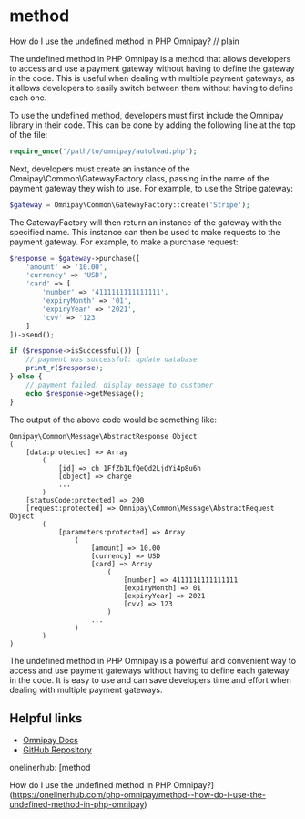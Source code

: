 # method

How do I use the undefined method in PHP Omnipay?
// plain

The undefined method in PHP Omnipay is a method that allows developers to access and use a payment gateway without having to define the gateway in the code. This is useful when dealing with multiple payment gateways, as it allows developers to easily switch between them without having to define each one.

To use the undefined method, developers must first include the Omnipay library in their code. This can be done by adding the following line at the top of the file:

```php
require_once('/path/to/omnipay/autoload.php');
```

Next, developers must create an instance of the Omnipay\Common\GatewayFactory class, passing in the name of the payment gateway they wish to use. For example, to use the Stripe gateway:

```php
$gateway = Omnipay\Common\GatewayFactory::create('Stripe');
```

The GatewayFactory will then return an instance of the gateway with the specified name. This instance can then be used to make requests to the payment gateway. For example, to make a purchase request:

```php
$response = $gateway->purchase([
    'amount' => '10.00',
    'currency' => 'USD',
    'card' => [
        'number' => '4111111111111111',
        'expiryMonth' => '01',
        'expiryYear' => '2021',
        'cvv' => '123'
    ]
])->send();

if ($response->isSuccessful()) {
    // payment was successful: update database
    print_r($response);
} else {
    // payment failed: display message to customer
    echo $response->getMessage();
}
```

The output of the above code would be something like:

```
Omnipay\Common\Message\AbstractResponse Object
(
    [data:protected] => Array
        (
            [id] => ch_1FfZb1LfQeQd2LjdYi4p8u6h
            [object] => charge
            ...
        )
    [statusCode:protected] => 200
    [request:protected] => Omnipay\Common\Message\AbstractRequest Object
        (
            [parameters:protected] => Array
                (
                    [amount] => 10.00
                    [currency] => USD
                    [card] => Array
                        (
                            [number] => 4111111111111111
                            [expiryMonth] => 01
                            [expiryYear] => 2021
                            [cvv] => 123
                        )
                    ...
                )
        )
)
```

The undefined method in PHP Omnipay is a powerful and convenient way to access and use payment gateways without having to define each gateway in the code. It is easy to use and can save developers time and effort when dealing with multiple payment gateways.

## Helpful links

- [Omnipay Docs](https://omnipay.thephpleague.com/)
- [GitHub Repository](https://github.com/thephpleague/omnipay)

onelinerhub: [method

How do I use the undefined method in PHP Omnipay?](https://onelinerhub.com/php-omnipay/method--how-do-i-use-the-undefined-method-in-php-omnipay)